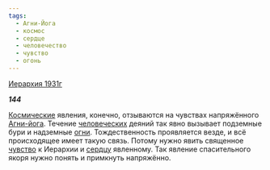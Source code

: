 ```yaml
---
tags:
  - Агни-Йога
  - космос
  - сердце
  - человечество
  - чувство
  - огонь
---
```

[Иерархия 1931г](https://127.0.0.1:4002/agni/1931)

___144___

[Космические](../../../tags/#космос) явления, конечно, отзываются на чувствах напряжённого [Агни-йога](../../../tags/#Агни-Йога). Течение [человеческих](../../../tags/#человечество) деяний так явно вызывает подземные бури и надземные [огни](../../../tags/#огонь). Тождественность проявляется везде, и всё происходящее имеет такую связь. Потому нужно явить священное [чувство](../../../tags/#чувство) к Иерархии и [сердцу](../../../tags/#сердце) явленному. Так явление спасительного якоря нужно понять и примкнуть напряжённо.   

